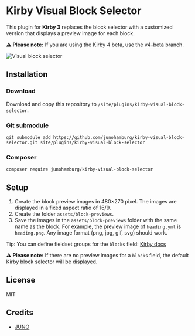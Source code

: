 # Kirby Visual Block Selector

This plugin for **Kirby 3** replaces the block selector with a customized version that displays a preview image for each block.

**:warning: Please note:** If you are using the Kirby 4 beta, use the [v4-beta](https://github.com/junohamburg/kirby-visual-block-selector/tree/v4-beta) branch.

![Visual block selector](https://github.com/junohamburg/kirby-visual-block-selector/assets/77532479/520481ea-08db-4620-8aa6-8f88cc4ec595)

## Installation

### Download

Download and copy this repository to `/site/plugins/kirby-visual-block-selector`.

### Git submodule

```
git submodule add https://github.com/junohamburg/kirby-visual-block-selector.git site/plugins/kirby-visual-block-selector
```

### Composer

```
composer require junohamburg/kirby-visual-block-selector
```

## Setup

1. Create the block preview images in 480&times;270 pixel. The images are displayed in a fixed aspect ratio of 16/9.
2. Create the folder `assets/block-previews`.
3. Save the images in the `assets/block-previews` folder with the same name as the block. For example, the preview image of `heading.yml` is `heading.png`. Any image format (png, jpg, gif, svg) should work.

Tip: You can define fieldset groups for the `blocks` field: [Kirby docs](https://getkirby.com/docs/reference/panel/fields/blocks#defining-fieldsets__groups)

**:warning: Please note:** If there are no preview images for a `blocks` field, the default Kirby block selector will be displayed.

## License

MIT

## Credits

- [JUNO](https://juno-hamburg.com)
